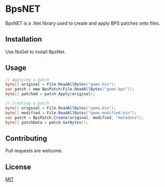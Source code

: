 # BpsNET

BpsNET is a .Net library used to create and apply BPS patches onto files.

## Installation

Use NuGet to install BpsNet.

## Usage

```csharp
// Applying a patch
byte[] original = File.ReadAllBytes("game.bin");
var patch = new BpsPatch(File.ReadAllBytes("game.bps"));
byte[] patched = patch.Apply(original);

// Creating a patch
byte[] original = File.ReadAllBytes("game.bin");
byte[] modified = File.ReadAllBytes("game_modified.bin");
var patch = BpsPatch.Create(original, modified, "metadata");
byte[] patchData = patch.GetBytes();
```

## Contributing

Pull requests are welcome.

## License
[MIT](LICENSE)
